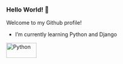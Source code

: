 ### Hello World! 👋
Welcome to my Github profile!
- I’m currently learning Python and Django

<div>
   <img src="https://img.shields.io/badge/Python-3776AB?style=for-the-badge&logo=python&logoColor=white" alt="Python" width="80" height="40"> 
 	
</div> 

<!--
**g101x/g101x** is a ✨ _special_ ✨ repository because its `README.md` (this file) appears on your GitHub profile.

Here are some ideas to get you started:

- 🔭 I’m currently working on ...
- 🌱 I’m currently learning ...
- 👯 I’m looking to collaborate on ...
- 🤔 I’m looking for help with ...
- 💬 Ask me about ...
- 📫 How to reach me: ...
- 😄 Pronouns: ...
- ⚡ Fun fact: ...
-->



